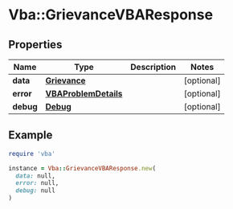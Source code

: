 # Vba::GrievanceVBAResponse

## Properties

| Name | Type | Description | Notes |
| ---- | ---- | ----------- | ----- |
| **data** | [**Grievance**](Grievance.md) |  | [optional] |
| **error** | [**VBAProblemDetails**](VBAProblemDetails.md) |  | [optional] |
| **debug** | [**Debug**](Debug.md) |  | [optional] |

## Example

```ruby
require 'vba'

instance = Vba::GrievanceVBAResponse.new(
  data: null,
  error: null,
  debug: null
)
```

